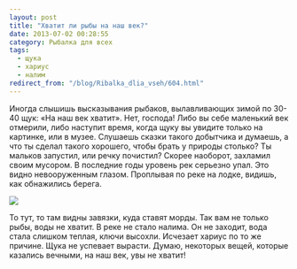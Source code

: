 ```yaml
---
layout: post
title: "Хватит ли рыбы на наш век?"
date: 2013-07-02 00:28:55
category: Рыбалка для всех
tags:
  - щука
  - хариус
  - налим
redirect_from: "/blog/Ribalka_dlia_vseh/604.html"
---
```

Иногда слышишь высказывания рыбаков, вылавливающих зимой по 30-40 щук:
«На наш век хватит». Нет, господа! Либо вы себе маленький век отмерили,
либо наступит время, когда щуку вы увидите только на картинке, или в
музее. Слушаешь сказки такого добытчика и думаешь, а что ты сделал
такого хорошего, чтобы брать у природы столько? Ты мальков запустил, или
речку почистил? Скорее наоборот, захламил своим мусором. В последние
годы уровень рек серьезно упал. Это видно невооруженным глазом.
Проплывая по реке на лодке, видишь, как обнажились берега.

![](http://fishingguru.ru/uploads/images/00/00/01/2013/08/15/db8b3a.jpg)

То тут, то там видны завязки, куда ставят морды. Так вам не только рыбы,
воды не хватит. В реке не стало налима. Он не заходит, вода стала
слишком теплая, ключи высохли. Исчезает хариус по то же причине. Щука не
успевает вырасти. Думаю, некоторых вещей, которые казались вечными, на
наш век, увы не хватит!

